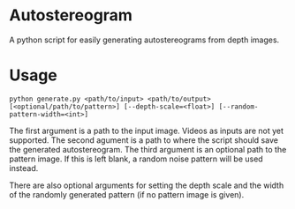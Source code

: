# Autostereogram
A python script for easily generating autostereograms from depth images.

# Usage

`python generate.py <path/to/input> <path/to/output> [<optional/path/to/pattern>] [--depth-scale=<float>] [--random-pattern-width=<int>]`

The first argument is a path to the input image. Videos as inputs are not yet supported.
The second agument is a path to where the script should save the generated autostereogram.
The third argument is an optional path to the pattern image. If this is left blank, a random noise pattern will be used instead.

There are also optional arguments for setting the depth scale and the width of the randomly generated pattern (if no pattern image is given).